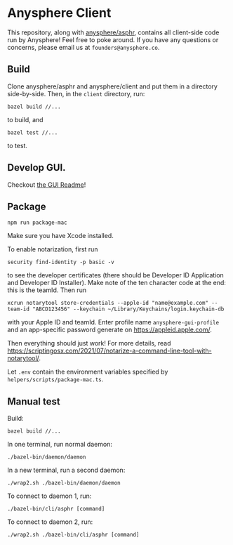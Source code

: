 # Anysphere Client

This repository, along with [anysphere/asphr](https://github.com/anysphere/asphr), contains all client-side code run by Anysphere! Feel free to poke around. If you have any questions or concerns, please email us at `founders@anysphere.co`.

## Build

Clone anysphere/asphr and anysphere/client and put them in a directory side-by-side. Then, in the `client` directory, run:

```
bazel build //...
```

to build, and

```
bazel test //...
```

to test.

## Develop GUI.

Checkout [the GUI Readme](gui/README.md)!

## Package

```
npm run package-mac
```

Make sure you have Xcode installed.

To enable notarization, first run

```
security find-identity -p basic -v
```

to see the developer certificates (there should be Developer ID Application and Developer ID Installer). Make note of the ten character code at the end: this is the teamId. Then run

```
xcrun notarytool store-credentials --apple-id "name@example.com" --team-id "ABCD123456" --keychain ~/Library/Keychains/login.keychain-db
```

with your Apple ID and teamId. Enter profile name `anysphere-gui-profile` and an app-specific password generate on https://appleid.apple.com/.

Then everything should just work! For more details, read https://scriptingosx.com/2021/07/notarize-a-command-line-tool-with-notarytool/.

Let `.env` contain the environment variables specified by `helpers/scripts/package-mac.ts`.

## Manual test

Build:

```
bazel build //...
```

In one terminal, run normal daemon:

```
./bazel-bin/daemon/daemon
```

In a new terminal, run a second daemon:

```
./wrap2.sh ./bazel-bin/daemon/daemon
```

To connect to daemon 1, run:

```
./bazel-bin/cli/asphr [command]
```

To connect to daemon 2, run:

```
./wrap2.sh ./bazel-bin/cli/asphr [command]
```

